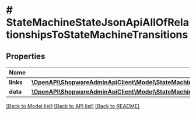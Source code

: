 # # StateMachineStateJsonApiAllOfRelationshipsToStateMachineTransitions

## Properties

Name | Type | Description | Notes
------------ | ------------- | ------------- | -------------
**links** | [**\OpenAPI\ShopwareAdminApiClient\Model\StateMachineStateJsonApiAllOfRelationshipsToStateMachineTransitionsLinks**](StateMachineStateJsonApiAllOfRelationshipsToStateMachineTransitionsLinks.md) |  | [optional]
**data** | [**\OpenAPI\ShopwareAdminApiClient\Model\StateMachineStateJsonApiAllOfRelationshipsToStateMachineTransitionsData[]**](StateMachineStateJsonApiAllOfRelationshipsToStateMachineTransitionsData.md) |  | [optional]

[[Back to Model list]](../../README.md#models) [[Back to API list]](../../README.md#endpoints) [[Back to README]](../../README.md)

